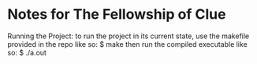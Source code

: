 # Notes for The Fellowship of Clue

Running the Project:
to run the project in its current state, use the makefile provided in the repo like so:
$ make
then run the compiled executable like so:
$ ./a.out
